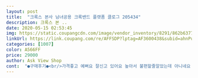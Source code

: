 ```yaml
---
layout: post 
title:  "크록스 본사 남녀공용 크록밴드 플랫폼 클로그 205434" 
description: 크록스 본 ..
date: 2020-05-15 02:53:45 
img: https://static.coupangcdn.com/image/vendor_inventory/8291/862b6377a49d52ffd34b9a9815d54aa41c0e915f3dad4019477aa5f1f6f3.jpg 
linkUrl: https://link.coupang.com/re/AFFSDP?lptag=AF3600438&subid=ahnPublicAsk&pageKey=214889487&itemId=656232988&vendorItemId=70547334662&traceid=V0-113-608bacb14da5f951 
categories: [1007] 
color: A566FF 
price: 29000 
author: Ask View Shop 
cont:  "●구매후기●<br/>가격좋고 예뻐요 잘신고 있어요 높아서 불편할줄알았는데 아니네요 편해요<br/>악세사리는 가지고있던  끼웠습니다<br/>좀더 무겁습니다<br/>크록스는 다 알고있듯이 품질좋습니다<br/>키높이가 된다는 것 외에는 특장점은 없습니다<br/>키높이까지되니 더욱 만족합니다<br/>푹신할 줄 알았지만 다른 크록스와 착화감이 비슷하고<br/>" 
---
```

